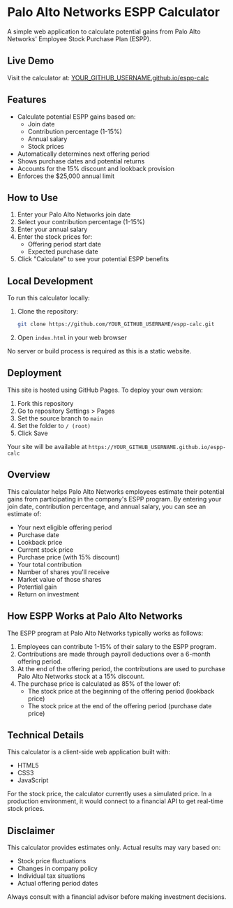 # Palo Alto Networks ESPP Calculator

A simple web application to calculate potential gains from Palo Alto Networks' Employee Stock Purchase Plan (ESPP).

## Live Demo
Visit the calculator at: [YOUR_GITHUB_USERNAME.github.io/espp-calc](https://YOUR_GITHUB_USERNAME.github.io/espp-calc)

## Features

- Calculate potential ESPP gains based on:
  - Join date
  - Contribution percentage (1-15%)
  - Annual salary
  - Stock prices
- Automatically determines next offering period
- Shows purchase dates and potential returns
- Accounts for the 15% discount and lookback provision
- Enforces the $25,000 annual limit

## How to Use

1. Enter your Palo Alto Networks join date
2. Select your contribution percentage (1-15%)
3. Enter your annual salary
4. Enter the stock prices for:
   - Offering period start date
   - Expected purchase date
5. Click "Calculate" to see your potential ESPP benefits

## Local Development

To run this calculator locally:

1. Clone the repository:
   ```bash
   git clone https://github.com/YOUR_GITHUB_USERNAME/espp-calc.git
   ```

2. Open `index.html` in your web browser

No server or build process is required as this is a static website.

## Deployment

This site is hosted using GitHub Pages. To deploy your own version:

1. Fork this repository
2. Go to repository Settings > Pages
3. Set the source branch to `main`
4. Set the folder to `/ (root)`
5. Click Save

Your site will be available at `https://YOUR_GITHUB_USERNAME.github.io/espp-calc`

## Overview

This calculator helps Palo Alto Networks employees estimate their potential gains from participating in the company's ESPP program. By entering your join date, contribution percentage, and annual salary, you can see an estimate of:

- Your next eligible offering period
- Purchase date
- Lookback price
- Current stock price
- Purchase price (with 15% discount)
- Your total contribution
- Number of shares you'll receive
- Market value of those shares
- Potential gain
- Return on investment

## How ESPP Works at Palo Alto Networks

The ESPP program at Palo Alto Networks typically works as follows:

1. Employees can contribute 1-15% of their salary to the ESPP program.
2. Contributions are made through payroll deductions over a 6-month offering period.
3. At the end of the offering period, the contributions are used to purchase Palo Alto Networks stock at a 15% discount.
4. The purchase price is calculated as 85% of the lower of:
   - The stock price at the beginning of the offering period (lookback price)
   - The stock price at the end of the offering period (purchase date price)

## Technical Details

This calculator is a client-side web application built with:
- HTML5
- CSS3
- JavaScript

For the stock price, the calculator currently uses a simulated price. In a production environment, it would connect to a financial API to get real-time stock prices.

## Disclaimer

This calculator provides estimates only. Actual results may vary based on:
- Stock price fluctuations
- Changes in company policy
- Individual tax situations
- Actual offering period dates

Always consult with a financial advisor before making investment decisions. 